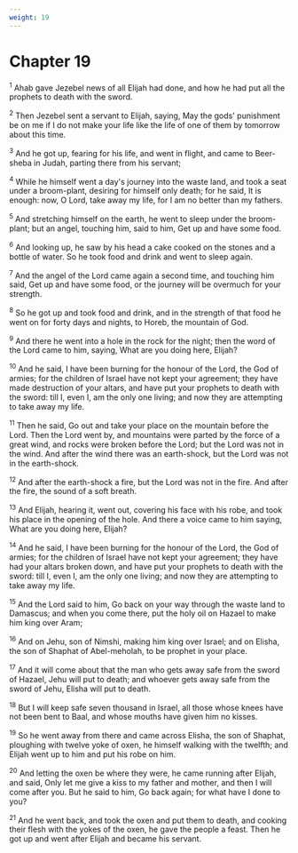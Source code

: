 ```yaml
---
weight: 19
---
```


# Chapter 19

<sup>1</sup> Ahab gave Jezebel news of all Elijah had done, and how he had put all the prophets to death with the sword. 

<sup>2</sup> Then Jezebel sent a servant to Elijah, saying, May the gods' punishment be on me if I do not make your life like the life of one of them by tomorrow about this time. 

<sup>3</sup> And he got up, fearing for his life, and went in flight, and came to Beer-sheba in Judah, parting there from his servant; 

<sup>4</sup> While he himself went a day's journey into the waste land, and took a seat under a broom-plant, desiring for himself only death; for he said, It is enough: now, O Lord, take away my life, for I am no better than my fathers. 

<sup>5</sup> And stretching himself on the earth, he went to sleep under the broom-plant; but an angel, touching him, said to him, Get up and have some food. 

<sup>6</sup> And looking up, he saw by his head a cake cooked on the stones and a bottle of water. So he took food and drink and went to sleep again. 

<sup>7</sup> And the angel of the Lord came again a second time, and touching him said, Get up and have some food, or the journey will be overmuch for your strength. 

<sup>8</sup> So he got up and took food and drink, and in the strength of that food he went on for forty days and nights, to Horeb, the mountain of God. 

<sup>9</sup> And there he went into a hole in the rock for the night; then the word of the Lord came to him, saying, What are you doing here, Elijah? 

<sup>10</sup> And he said, I have been burning for the honour of the Lord, the God of armies; for the children of Israel have not kept your agreement; they have made destruction of your altars, and have put your prophets to death with the sword: till I, even I, am the only one living; and now they are attempting to take away my life. 

<sup>11</sup> Then he said, Go out and take your place on the mountain before the Lord. Then the Lord went by, and mountains were parted by the force of a great wind, and rocks were broken before the Lord; but the Lord was not in the wind. And after the wind there was an earth-shock, but the Lord was not in the earth-shock. 

<sup>12</sup> And after the earth-shock a fire, but the Lord was not in the fire. And after the fire, the sound of a soft breath. 

<sup>13</sup> And Elijah, hearing it, went out, covering his face with his robe, and took his place in the opening of the hole. And there a voice came to him saying, What are you doing here, Elijah? 

<sup>14</sup> And he said, I have been burning for the honour of the Lord, the God of armies; for the children of Israel have not kept your agreement; they have had your altars broken down, and have put your prophets to death with the sword: till I, even I, am the only one living; and now they are attempting to take away my life. 

<sup>15</sup> And the Lord said to him, Go back on your way through the waste land to Damascus; and when you come there, put the holy oil on Hazael to make him king over Aram; 

<sup>16</sup> And on Jehu, son of Nimshi, making him king over Israel; and on Elisha, the son of Shaphat of Abel-meholah, to be prophet in your place. 

<sup>17</sup> And it will come about that the man who gets away safe from the sword of Hazael, Jehu will put to death; and whoever gets away safe from the sword of Jehu, Elisha will put to death. 

<sup>18</sup> But I will keep safe seven thousand in Israel, all those whose knees have not been bent to Baal, and whose mouths have given him no kisses. 

<sup>19</sup> So he went away from there and came across Elisha, the son of Shaphat, ploughing with twelve yoke of oxen, he himself walking with the twelfth; and Elijah went up to him and put his robe on him. 

<sup>20</sup> And letting the oxen be where they were, he came running after Elijah, and said, Only let me give a kiss to my father and mother, and then I will come after you. But he said to him, Go back again; for what have I done to you? 

<sup>21</sup> And he went back, and took the oxen and put them to death, and cooking their flesh with the yokes of the oxen, he gave the people a feast. Then he got up and went after Elijah and became his servant. 


